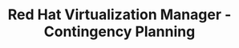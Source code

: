 ---
permalink: /product-documents/rhvm/nist-800-53/cp/
layout: control_family
title: Red Hat Virtualization Manager - Contingency Planning
category: Product Documents
lead: |
  Control responses for NIST 800-53 rev4.
subnav:
  data: components.rhvm.satisfies
  href: ['#%', control_key]
  text: control_key
product_info:
  name: Red Hat Virtualization Manager
  opencontrol_component: rhvm
  control_family_shorthand: CP
---